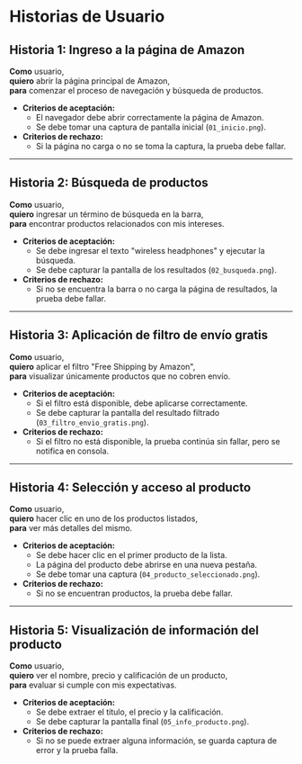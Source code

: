# Historias de Usuario

## Historia 1: Ingreso a la página de Amazon

**Como** usuario,  
**quiero** abrir la página principal de Amazon,  
**para** comenzar el proceso de navegación y búsqueda de productos.

- **Criterios de aceptación:**
  - El navegador debe abrir correctamente la página de Amazon.
  - Se debe tomar una captura de pantalla inicial (`01_inicio.png`).
- **Criterios de rechazo:**
  - Si la página no carga o no se toma la captura, la prueba debe fallar.

---

## Historia 2: Búsqueda de productos

**Como** usuario,  
**quiero** ingresar un término de búsqueda en la barra,  
**para** encontrar productos relacionados con mis intereses.

- **Criterios de aceptación:**
  - Se debe ingresar el texto "wireless headphones" y ejecutar la búsqueda.
  - Se debe capturar la pantalla de los resultados (`02_busqueda.png`).
- **Criterios de rechazo:**
  - Si no se encuentra la barra o no carga la página de resultados, la prueba debe fallar.

---

## Historia 3: Aplicación de filtro de envío gratis

**Como** usuario,  
**quiero** aplicar el filtro "Free Shipping by Amazon",  
**para** visualizar únicamente productos que no cobren envío.

- **Criterios de aceptación:**
  - Si el filtro está disponible, debe aplicarse correctamente.
  - Se debe capturar la pantalla del resultado filtrado (`03_filtro_envio_gratis.png`).
- **Criterios de rechazo:**
  - Si el filtro no está disponible, la prueba continúa sin fallar, pero se notifica en consola.

---

## Historia 4: Selección y acceso al producto

**Como** usuario,  
**quiero** hacer clic en uno de los productos listados,  
**para** ver más detalles del mismo.

- **Criterios de aceptación:**
  - Se debe hacer clic en el primer producto de la lista.
  - La página del producto debe abrirse en una nueva pestaña.
  - Se debe tomar una captura (`04_producto_seleccionado.png`).
- **Criterios de rechazo:**
  - Si no se encuentran productos, la prueba debe fallar.

---

## Historia 5: Visualización de información del producto

**Como** usuario,  
**quiero** ver el nombre, precio y calificación de un producto,  
**para** evaluar si cumple con mis expectativas.

- **Criterios de aceptación:**
  - Se debe extraer el título, el precio y la calificación.
  - Se debe capturar la pantalla final (`05_info_producto.png`).
- **Criterios de rechazo:**
  - Si no se puede extraer alguna información, se guarda captura de error y la prueba falla.
